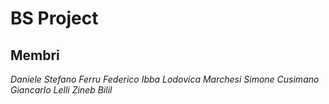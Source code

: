 BS Project
=======

Membri
-------
*Daniele Stefano Ferru*
*Federico Ibba*
*Lodovica Marchesi*
*Simone Cusimano*
*Giancarlo Lelli*
*Zineb Bilil*